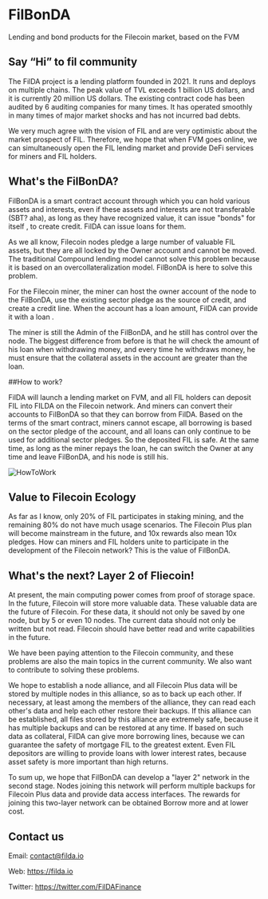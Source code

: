 # FilBonDA
Lending and bond products for the Filecoin market, based on the FVM



## Say “Hi”  to fil community 


The FilDA project is a lending platform founded in 2021. It runs and deploys on multiple chains. The peak value of TVL exceeds 1 billion US dollars, and it is currently 20 million US dollars. The existing contract code has been audited by 6 auditing companies for many times. It has operated smoothly in many times of major market shocks and has not incurred bad debts.

We very much agree with the vision of FIL and are very optimistic about the market prospect of FIL. Therefore, we hope that when FVM goes online, we can simultaneously open the FIL lending market and provide DeFi services for miners and FIL holders.



## What's the FilBonDA?

FilBonDA is a smart contract account through which you can hold various assets and interests, even if these assets and interests are not transferable (SBT? aha), as long as they have recognized value, it can issue "bonds" for itself , to create credit. FilDA can issue loans for them.

As we all know, Filecoin nodes pledge a large number of valuable FIL assets, but they are all locked by the Owner account and cannot be moved. The traditional Compound lending model cannot solve this problem because it is based on an overcollateralization model. FilBonDA is here to solve this problem.

For the Filecoin miner, the miner can host the owner account of the node to the FilBonDA, use the existing sector pledge as the source of credit, and create a credit line. When the account has a loan amount, FilDA can provide it with a loan .

The miner is still the Admin of the FilBonDA, and he still has control over the node. The biggest difference from before is that he will check the amount of his loan when withdrawing money, and every time he withdraws money, he must ensure that the collateral assets in the account are greater than the loan.



##How to work?

FilDA will launch a lending market on FVM, and all FIL holders can deposit FIL into FILDA on the Filecoin network. And miners can convert their accounts to FilBonDA so that they can borrow from FilDA. Based on the terms of the smart contract, miners cannot escape, all borrowing is based on the sector pledge of the account, and all loans can only continue to be used for additional sector pledges. So the deposited FIL is safe. At the same time, as long as the miner repays the loan, he can switch the Owner at any time and leave FilBonDA, and his node is still his.

![HowToWork](images/how_to_work.png)



## Value to Filecoin Ecology

As far as I know, only 20% of FIL participates in staking mining, and the remaining 80% do not have much usage scenarios. The Filecoin Plus plan will become mainstream in the future, and 10x rewards also mean 10x pledges. How can miners and FIL holders unite to participate in the development of the Filecoin network? This is the value of FilBonDA.



## What's the next? Layer 2 of Fliecoin!

At present, the main computing power comes from proof of storage space. In the future, Filecoin will store more valuable data. These valuable data are the future of Filecoin. For these data, it should not only be saved by one node, but by 5 or even 10 nodes.
The current data should not only be written but not read. Filecoin should have better read and write capabilities in the future.

We have been paying attention to the Filecoin community, and these problems are also the main topics in the current community. We also want to contribute to solving these problems.

We hope to establish a node alliance, and all Filecoin Plus data will be stored by multiple nodes in this alliance, so as to back up each other. If necessary, at least among the members of the alliance, they can read each other's data and help each other restore their backups. If this alliance can be established, all files stored by this alliance are extremely safe, because it has multiple backups and can be restored at any time. If based on such data as collateral, FilDA can give more borrowing lines, because we can guarantee the safety of mortgage FIL to the greatest extent. Even FIL depositors are willing to provide loans with lower interest rates, because asset safety is more important than high returns.

To sum up, we hope that FilBonDA can develop a "layer 2" network in the second stage. Nodes joining this network will perform multiple backups for Filecoin Plus data and provide data access interfaces. The rewards for joining this two-layer network can be obtained Borrow more and at lower cost.



## Contact us

Email: contact@filda.io

Web: https://filda.io

Twitter: https://twitter.com/FilDAFinance

